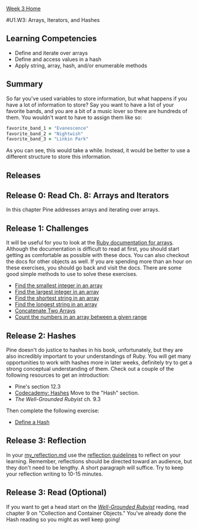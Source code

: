 [Week 3 Home](../)

#U1.W3: Arrays, Iterators, and Hashes

## Learning Competencies
- Define and iterate over arrays
- Define and access values in a hash
- Apply string, array, hash, and/or enumerable methods

## Summary
So far you've used variables to store information, but what happens if you have a lot of information to store? Say you want to have a list of your favorite bands, and you are a bit of a music lover so there are hundreds of them. You wouldn't want to have to assign them like so:

```ruby
favorite_band_1 = "Evanescence"
favorite_band_2 = "Nightwish"
favorite_band_3 = "Linkin Park"
```

As you can see, this would take a while. Instead, it would be better to use a different structure to store this information.

## Releases

## Release 0: Read Ch. 8: Arrays and Iterators

In this chapter Pine addresses arrays and iterating over arrays.

## Release 1: Challenges
It will be useful for you to look at the [Ruby documentation for arrays](http://ruby-doc.org/core-2.0.0/Array.html). Although the documentation is difficult to read at first, you should start getting as comfortable as possible with these docs. You can also checkout the docs for other objects as well. If you are spending more than an hour on these exercises, you should go back and visit the docs. There are some good simple methods to use to solve these exercises.

- [Find the smallest integer in an array](../exercises/12-smallest-integer)
- [Find the largest integer in an array](../exercises/13-largest-integer)
- [Find the shortest string in an array](../exercises/14-shortest-string)
- [Find the longest string in an array](../exercises/15-longest-string)
- [Concatenate Two Arrays](../exercises/16-concatenate-arrays)
- [Count the numbers in an array between a given range](../exercises/17-count-between)


## Release 2: Hashes
Pine doesn't do justice to hashes in his book, unfortunately, but they are also incredibly important to your understandings of Ruby. You will get many opportunities to work with hashes more in later weeks, definitely try to get a strong conceptual understanding of them. Check out a couple of the following resources to get an introduction:

- Pine's section 12.3
- [Codecademy: Hashes](http://www.codecademy.com/courses/ruby-beginner-en-F3loB/0/1?curriculum_id=5059f8619189a5000201fbcb) Move to the "Hash" section.
- *The Well-Grounded Rubyist* ch. 9.3

Then complete the following exercise:
- [Define a Hash](../exercises/18-define-hash)

## Release 3: Reflection
In your [my_reflection.md](my_reflection.md) use the [reflection guidelines](https://github.com/Devbootcamp/phase-0-handbook/blob/master/coding-references/reflection-guidelines.md) to reflect on your learning. Remember, reflections should be directed toward an audience, but they don't need to be lengthy. A short paragraph will suffice. Try to keep your reflection writing to 10-15 minutes.

## Release 3: Read (Optional)
If you want to get a head start on the [*Well-Grounded Rubyist*](../Well-Grounded-Rubyist.md) reading, read chapter 9 on "Collection and Container Objects." You've already done the Hash reading so you might as well keep going!